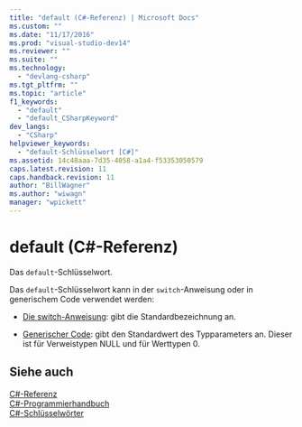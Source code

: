 ```yaml
---
title: "default (C#-Referenz) | Microsoft Docs"
ms.custom: ""
ms.date: "11/17/2016"
ms.prod: "visual-studio-dev14"
ms.reviewer: ""
ms.suite: ""
ms.technology: 
  - "devlang-csharp"
ms.tgt_pltfrm: ""
ms.topic: "article"
f1_keywords: 
  - "default"
  - "default_CSharpKeyword"
dev_langs: 
  - "CSharp"
helpviewer_keywords: 
  - "default-Schlüsselwort [C#]"
ms.assetid: 14c48aaa-7d35-4058-a1a4-f53353050579
caps.latest.revision: 11
caps.handback.revision: 11
author: "BillWagner"
ms.author: "wiwagn"
manager: "wpickett"
---
```

# default (C#-Referenz)
Das `default`\-Schlüsselwort.  
  
 Das `default`\-Schlüsselwort kann in der `switch`\-Anweisung oder in generischem Code verwendet werden:  
  
-   [Die switch\-Anweisung](../../../csharp/language-reference/keywords/switch.md): gibt die Standardbezeichnung an.  
  
-   [Generischer Code](../../../csharp/programming-guide/generics/default-keyword-in-generic-code.md): gibt den Standardwert des Typparameters an.  Dieser ist für Verweistypen NULL und für Werttypen 0.  
  
## Siehe auch  
 [C\#\-Referenz](../../../csharp/language-reference/index.md)   
 [C\#\-Programmierhandbuch](../../../csharp/programming-guide/index.md)   
 [C\#\-Schlüsselwörter](../../../csharp/language-reference/keywords/index.md)